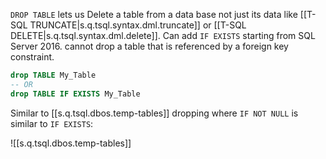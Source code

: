 

`DROP TABLE` lets us Delete a table from a data base not just its data like [[T-SQL TRUNCATE|s.q.tsql.syntax.dml.truncate]] or [[T-SQL DELETE|s.q.tsql.syntax.dml.delete]]. Can add `IF EXISTS` starting from SQL Server 2016. cannot drop a table that is referenced by a foreign key constraint.

```sql
drop TABLE My_Table
-- OR
drop TABLE IF EXISTS My_Table
```

Similar to [[s.q.tsql.dbos.temp-tables]] dropping where `IF NOT NULL` is similar to `IF EXISTS`:

![[s.q.tsql.dbos.temp-tables]]
